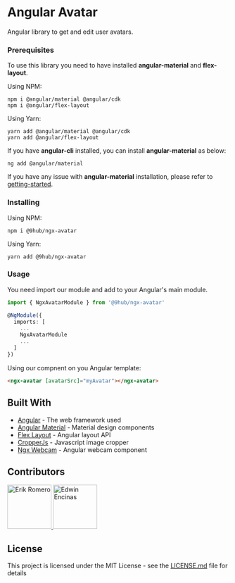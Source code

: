 # Angular Avatar

Angular library to get and edit user avatars.

### Prerequisites

To use this library you need to have installed **angular-material** and **flex-layout**.

Using NPM:

```batch
npm i @angular/material @angular/cdk
npm i @angular/flex-layout 
```

Using Yarn:

```batch
yarn add @angular/material @angular/cdk
yarn add @angular/flex-layout 
```
If you have **angular-cli** installed, you can install **angular-material** as below:

```batch
ng add @angular/material
```
If you have any issue with **angular-material** installation, please refer to [getting-started](https://material.angular.io/guide/getting-started).

### Installing

Using NPM:

```batch
npm i @9hub/ngx-avatar
```

Using Yarn:

```batch
yarn add @9hub/ngx-avatar
```

### Usage

You need import our module and add to your Angular's main module.

```typescript
import { NgxAvatarModule } from '@9hub/ngx-avatar'

@NgModule({
  imports: [
    ...
    NgxAvatarModule
    ...
  ]
})
```

Using our compnent on you Angular template:

```html
<ngx-avatar [avatarSrc]="myAvatar"></ngx-avatar>
```

## Built With

* [Angular](https://angular.io/docs) - The web framework used
* [Angular Material](https://material.angular.io) - Material design components
* [Flex Layout](https://github.com/angular/flex-layout) - Angular layout API
* [CropperJs](https://github.com/fengyuanchen/cropperjs) - Javascript image cropper
* [Ngx Webcam](https://www.npmjs.com/package/ngx-webcam) - Angular webcam component

## Contributors
<a href="CONTRIBUTORS.md">
  <img class="avatar" alt="Erik Romero" width="100" height="100" src="https://avatars0.githubusercontent.com/u/12468239">

  <img class="avatar" alt="Edwin Encinas" width="100" height="100" src="https://avatars0.githubusercontent.com/u/6945588">
</a>

## License

This project is licensed under the MIT License - see the [LICENSE.md](LICENSE.md) file for details

